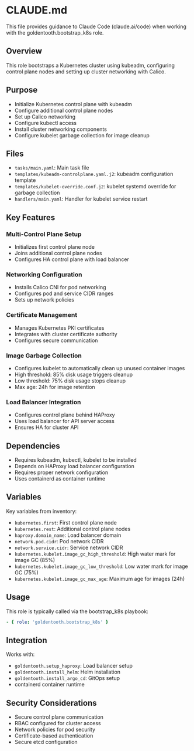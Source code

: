 # CLAUDE.md

This file provides guidance to Claude Code (claude.ai/code) when working with the goldentooth.bootstrap_k8s role.

## Overview

This role bootstraps a Kubernetes cluster using kubeadm, configuring control plane nodes and setting up cluster networking with Calico.

## Purpose

- Initialize Kubernetes control plane with kubeadm
- Configure additional control plane nodes
- Set up Calico networking
- Configure kubectl access
- Install cluster networking components
- Configure kubelet garbage collection for image cleanup

## Files

- `tasks/main.yaml`: Main task file
- `templates/kubeadm-controlplane.yaml.j2`: kubeadm configuration template
- `templates/kubelet-override.conf.j2`: kubelet systemd override for garbage collection
- `handlers/main.yaml`: Handler for kubelet service restart

## Key Features

### Multi-Control Plane Setup
- Initializes first control plane node
- Joins additional control plane nodes
- Configures HA control plane with load balancer

### Networking Configuration
- Installs Calico CNI for pod networking
- Configures pod and service CIDR ranges
- Sets up network policies

### Certificate Management
- Manages Kubernetes PKI certificates
- Integrates with cluster certificate authority
- Configures secure communication

### Image Garbage Collection
- Configures kubelet to automatically clean up unused container images
- High threshold: 85% disk usage triggers cleanup
- Low threshold: 75% disk usage stops cleanup
- Max age: 24h for image retention

### Load Balancer Integration
- Configures control plane behind HAProxy
- Uses load balancer for API server access
- Ensures HA for cluster API

## Dependencies

- Requires kubeadm, kubectl, kubelet to be installed
- Depends on HAProxy load balancer configuration
- Requires proper network configuration
- Uses containerd as container runtime

## Variables

Key variables from inventory:
- `kubernetes.first`: First control plane node
- `kubernetes.rest`: Additional control plane nodes
- `haproxy.domain_name`: Load balancer domain
- `network.pod.cidr`: Pod network CIDR
- `network.service.cidr`: Service network CIDR
- `kubernetes.kubelet.image_gc_high_threshold`: High water mark for image GC (85%)
- `kubernetes.kubelet.image_gc_low_threshold`: Low water mark for image GC (75%)
- `kubernetes.kubelet.image_gc_max_age`: Maximum age for images (24h)

## Usage

This role is typically called via the bootstrap_k8s playbook:
```yaml
- { role: 'goldentooth.bootstrap_k8s' }
```

## Integration

Works with:
- `goldentooth.setup_haproxy`: Load balancer setup
- `goldentooth.install_helm`: Helm installation
- `goldentooth.install_argo_cd`: GitOps setup
- containerd container runtime

## Security Considerations

- Secure control plane communication
- RBAC configured for cluster access
- Network policies for pod security
- Certificate-based authentication
- Secure etcd configuration